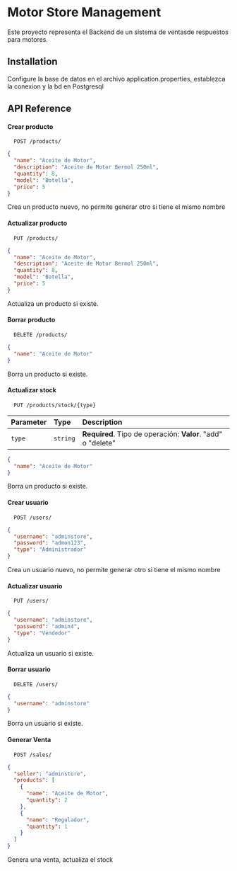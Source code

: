 # Motor Store Management

Este proyecto representa el Backend de un sistema de ventasde respuestos para motores.

## Installation

Configure la base de datos en el archivo application.properties, establezca la conexion y la bd en Postgresql

## API Reference

#### Crear producto

```http
  POST /products/
```

```json
{
  "name": "Aceite de Motor",
  "description": "Aceite de Motor Bermol 250ml",
  "quantity": 8,
  "model": "Botella",
  "price": 5
}
```

Crea un producto nuevo, no permite generar otro si tiene el mismo nombre

#### Actualizar producto

```http
  PUT /products/
```

```json
{
  "name": "Aceite de Motor",
  "description": "Aceite de Motor Bermol 250ml",
  "quantity": 8,
  "model": "Botella",
  "price": 5
}
```

Actualiza un producto si existe.

#### Borrar producto

```http
  DELETE /products/
```

```json
{
  "name": "Aceite de Motor"
}
```

Borra un producto si existe.

#### Actualizar stock

```http
  PUT /products/stock/{type}
```

| Parameter | Type     | Description                                                  |
|:----------|:---------|:-------------------------------------------------------------|
| `type`    | `string` | **Required**. Tipo de operación: **Valor**. "add" o "delete" |

```json
{
  "name": "Aceite de Motor"
}
```

Borra un producto si existe.

#### Crear usuario

```http
  POST /users/
```

```json
{
  "username": "adminstore",
  "password": "admon123",
  "type": "Administrador"
}
```

Crea un usuario nuevo, no permite generar otro si tiene el mismo nombre

#### Actualizar usuario

```http
  PUT /users/
```

```json
{
  "username": "adminstore",
  "password": "admin4",
  "type": "Vendedor"
}
```

Actualiza un usuario si existe.

#### Borrar usuario

```http
  DELETE /users/
```

```json
{
  "username": "adminstore"
}
```

Borra un usuario si existe.

#### Generar Venta

```http
  POST /sales/
```

```json
{
  "seller": "adminstore",
  "products": [
    {
      "name": "Aceite de Motor",
      "quantity": 2
    },
    {
      "name": "Regulador",
      "quantity": 1
    }
  ]
}
```

Genera una venta, actualiza el stock